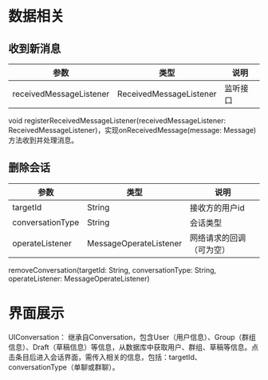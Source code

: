 # 数据相关
## 收到新消息
|参数|类型|说明|
|-|-|-|
|receivedMessageListener|ReceivedMessageListener|监听接口|

void registerReceivedMessageListener(receivedMessageListener: ReceivedMessageListener)，实现onReceivedMessage(message: Message)方法收到并处理消息。

## 删除会话
|参数|类型|说明|
|-|-|-|
|targetId|String|接收方的用户id|
|conversationType|String|会话类型|
|operateListener|MessageOperateListener|网络请求的回调（可为空）|

removeConversation(targetId: String, conversationType: String, operateListener: MessageOperateListener)

# 界面展示
UIConversation：
继承自Conversation，包含User（用户信息）、Group（群组信息）、Draft（草稿信息）等信息，从数据库中获取用户、群组、草稿等信息。点击条目后进入会话界面，需传入相关的信息，包括：targetId、conversationType（单聊或群聊）。

